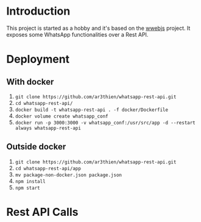 # Introduction

This project is started as a hobby and it's based on the [wwebjs](https://wwebjs.dev/) project. It exposes some WhatsApp functionalities over a Rest API.

# Deployment

## With docker

1. `git clone https://github.com/ar3thien/whatsapp-rest-api.git`
2. `cd whatsapp-rest-api/`
3. `docker build -t whatsapp-rest-api . -f docker/Dockerfile`
4. `docker volume create whatsapp_conf`
4. `docker run -p 3000:3000 -v whatsapp_conf:/usr/src/app -d --restart always whatsapp-rest-api`

## Outside docker

1. `git clone https://github.com/ar3thien/whatsapp-rest-api.git`
2. `cd whatsapp-rest-api/app`
3. `mv package-non-docker.json package.json`
4. `npm install`
5. `npm start`

# Rest API Calls

